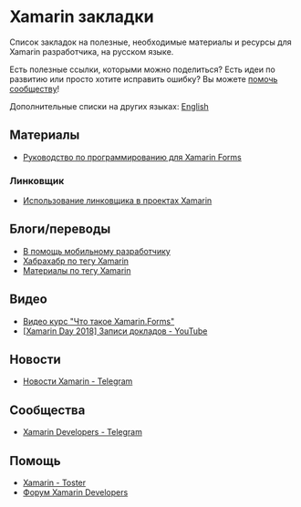 # Xamarin закладки

Список закладок на полезные, необходимые материалы и ресурсы для Xamarin разработчика, на русском языке.

Есть полезные ссылки, которыми можно поделиться? Есть идеи по развитию или просто хотите исправить ошибку?
Вы можете [помочь сообществу](https://github.com/wcoder/awesome-xamarin-bookmarks/pulls)!

Дополнительные списки на других языках:  [English](/README.md)

## Материалы
* [Руководство по программированию для Xamarin Forms](https://metanit.com/sharp/xamarin/)

### Линковщик
* [Использование линковщика в проектах Xamarin](https://xamdev.ru/linking-in-xamarin/)

## Блоги/переводы
* [В помощь мобильному разработчику](https://xamdev.ru/)
* [Хабрахабр по тегу Xamarin](https://habrahabr.ru/search/?q=xamarin)
* [Материалы по тегу Xamarin](https://wcoder.github.io/tags/#xamarin)

## Видео
* [Видео курс "Что такое Xamarin.Forms"](https://itvdn.com/ru/video/xamarin)
* [[Xamarin Day 2018] Записи докладов - YouTube](https://www.youtube.com/playlist?list=PLVDsxiCH_PqQm01GHH7PSFTmrM2_VIUfI)

## Новости
* [Новости Xamarin - Telegram](https://t.me/xamarin_ru)

## Сообщества
* [Xamarin Developers - Telegram](https://t.me/xamarin_russia)

## Помощь
* [Xamarin - Toster](https://toster.ru/tag/xamarin/questions)
* [Форум Xamarin Developers](https://forums.xamdev.ru/)

